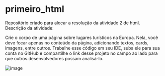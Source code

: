 # primeiro_html
Repositório criado para alocar a resolução da atividade 2 de html.
Descrição da atividade: 

Crie o corpo de uma página sobre lugares turísticos na Europa. Nela, você deve focar apenas no conteúdo da página, adicionando textos, cards, imagens, entre outros. 
Trabalhe esse código em seu IDE, suba ele para sua conta no GitHub e compartilhe o link desse projeto no campo ao lado para que outros desenvolvedores possam analisá-lo.

![image](https://user-images.githubusercontent.com/127509838/230694997-c17c44e6-38a5-4078-8d30-034ae8448b4b.png)
